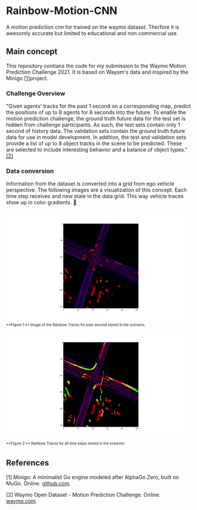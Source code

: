 # Rainbow-Motion-CNN
A motion prediction cnn for trained on the waymo dataset. Therfore it is awesomly accurate but limited to educational and non commercial use.

## Main concept
This repository contians the code for my submission to the Waymo Motion Prediction Challenge 2021. It is based on Wayom's data and inspired by the Minigo [[1]](#1)project. 

### Challenge Overview
"Given agents' tracks for the past 1 second on a corresponding map, predict the positions of up to 8 agents for 8 seconds into the future. To enable the motion prediction challenge, the ground truth future data for the test set is hidden from challenge participants. As such, the test sets contain only 1 second of history data. The validation sets contain the ground truth future data for use in model development. In addition, the test and validation sets provide a list of up to 8 object tracks in the scene to be predicted. These are selected to include interesting behavior and a balance of object types." [[2]](#2)

### Data conversion
Information from the dataset is converted into a grid from ego vehicle perspective. The following images are a visualization of this concept. Each time step receives and new state in the data grid. This way vehicle traces show up in color gradients. :rainbow:

<img src="images/visu_past_uncompressed_tf_example_training_training_tfexample_tfrecord-00000-of-01000.png" height="300" alt="Image of the Rainbow Traces for past second.">
<sub><sup>**Figure 1:** Image of the Rainbow Traces for past second stored in the scenario.</sub></sup>

<img src="images/visu_uncompressed_tf_example_training_training_tfexample_tfrecord-00000-of-01000.png" height="300" alt="Image of the Rainbow Traces for all 9 seconds.">
<sub><sup>**Figure 2:** Rainbow Traces for all time steps stored in the sceanrio.</sub></sup>

## References
<a id="1">[1]</a> 
Minigo: A minimalist Go engine modeled after AlphaGo Zero, built on MuGo. 
Online.
[github.com](https://github.com/tensorflow/minigo).

<a id="2">[2]</a> 
Waymo Open Dataset - Motion Prediction Challenge. 
Online. 
[waymo.com](https://waymo.com/open/challenges/2021/motion-prediction/).